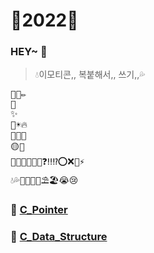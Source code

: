 # 💛2022💛

### HEY~ 👋
> 💧이모티콘,, 복붙해서,, 쓰기,,💦
<pre>
🐥📒✏
🌟 <!-- ##자구에서 제목 -->
✨ <!-- ####알고리즘같은거 -->
🌈☀🔥
🍋🍒🍰
🟡💛  
💪🏻💪🤙🏻🤙❓‼⁉⭕❌💯⚡  
💧💦🧀🍭🎨🚦⛱🏖😭😢
</pre>
### 🐥 [C_Pointer](https://github.com/Kang-SeoHyun/C_Language/tree/main/C_Pointer)  
### 🐥 [C_Data_Structure](https://github.com/Kang-SeoHyun/C_Language/tree/main/C_Data_Structure)
